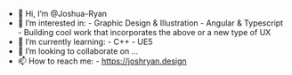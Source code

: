 - 👋 Hi, I’m @Joshua-Ryan
- 👀 I’m interested in:
      - Graphic Design & Illustration
      - Angular & Typescript
      - Building cool work that incorporates the above or a new type of UX
- 🌱 I’m currently learning:
      - C++
      - UE5
- 💞️ I’m looking to collaborate on ...
- 📫 How to reach me:
      - https://joshryan.design

<!---
Joshua-Ryan/Joshua-Ryan is a ✨ special ✨ repository because its `README.md` (this file) appears on your GitHub profile.
You can click the Preview link to take a look at your changes.
--->
